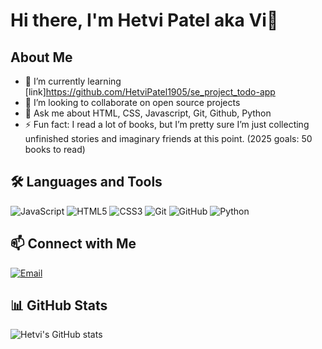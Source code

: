# Hi there, I'm Hetvi Patel aka Vi👋

## About Me
- 🌱 I’m currently learning [link]https://github.com/HetviPatel1905/se_project_todo-app
- 👯 I’m looking to collaborate on open source projects
- 💬 Ask me about HTML, CSS, Javascript, Git, Github, Python
- ⚡ Fun fact: I read a lot of books, but I’m pretty sure I’m just collecting unfinished stories and imaginary friends at this point. (2025 goals: 50 books to read)

## 🛠️ Languages and Tools
![JavaScript](https://img.shields.io/badge/-JavaScript-000?&logo=JavaScript)
![HTML5](https://img.shields.io/badge/-HTML5-000?&logo=HTML5)
![CSS3](https://img.shields.io/badge/-CSS3-000?&logo=CSS3)
![Git](https://img.shields.io/badge/-Git-000?&logo=Git)
![GitHub](https://img.shields.io/badge/-GitHub-000?&logo=GitHub)
![Python](https://img.shields.io/badge/-Python-000?&logo=Python)

## 📫 Connect with Me
[![Email](https://img.shields.io/badge/-Email-000?&logo=Gmail)](mailto:pathe1905@gmail.com)

## 📊 GitHub Stats
![Hetvi's GitHub stats](https://github-readme-stats.vercel.app/api?username=HetviPatel1905&show_icons=true&theme=radical)




